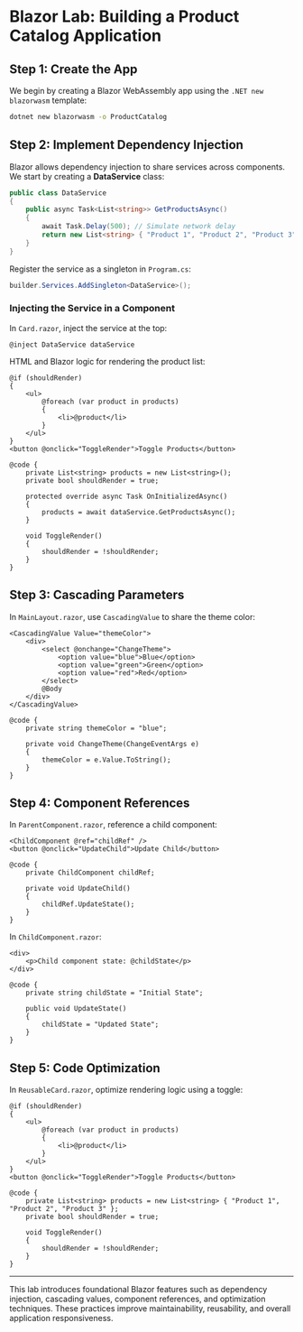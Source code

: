 
# Blazor Lab: Building a Product Catalog Application

## Step 1: Create the App

We begin by creating a Blazor WebAssembly app using the `.NET new blazorwasm` template:

```bash
dotnet new blazorwasm -o ProductCatalog
```

## Step 2: Implement Dependency Injection

Blazor allows dependency injection to share services across components.  
We start by creating a **DataService** class:

```csharp
public class DataService
{
    public async Task<List<string>> GetProductsAsync()
    {
        await Task.Delay(500); // Simulate network delay
        return new List<string> { "Product 1", "Product 2", "Product 3" };
    }
}
```

Register the service as a singleton in `Program.cs`:

```csharp
builder.Services.AddSingleton<DataService>();
```

### Injecting the Service in a Component

In `Card.razor`, inject the service at the top:

```razor
@inject DataService dataService
```

HTML and Blazor logic for rendering the product list:

```razor
@if (shouldRender)
{
    <ul>
        @foreach (var product in products)
        {
            <li>@product</li>
        }
    </ul>
}
<button @onclick="ToggleRender">Toggle Products</button>

@code {
    private List<string> products = new List<string>();
    private bool shouldRender = true;

    protected override async Task OnInitializedAsync()
    {
        products = await dataService.GetProductsAsync();
    }

    void ToggleRender()
    {
        shouldRender = !shouldRender;
    }
}
```

## Step 3: Cascading Parameters

In `MainLayout.razor`, use `CascadingValue` to share the theme color:

```razor
<CascadingValue Value="themeColor">
    <div>
        <select @onchange="ChangeTheme">
            <option value="blue">Blue</option>
            <option value="green">Green</option>
            <option value="red">Red</option>
        </select>
        @Body
    </div>
</CascadingValue>

@code {
    private string themeColor = "blue";

    private void ChangeTheme(ChangeEventArgs e)
    {
        themeColor = e.Value.ToString();
    }
}
```

## Step 4: Component References

In `ParentComponent.razor`, reference a child component:

```razor
<ChildComponent @ref="childRef" />
<button @onclick="UpdateChild">Update Child</button>

@code {
    private ChildComponent childRef;

    private void UpdateChild()
    {
        childRef.UpdateState();
    }
}
```

In `ChildComponent.razor`:

```razor
<div>
    <p>Child component state: @childState</p>
</div>

@code {
    private string childState = "Initial State";

    public void UpdateState()
    {
        childState = "Updated State";
    }
}
```

## Step 5: Code Optimization

In `ReusableCard.razor`, optimize rendering logic using a toggle:

```razor
@if (shouldRender)
{
    <ul>
        @foreach (var product in products)
        {
            <li>@product</li>
        }
    </ul>
}
<button @onclick="ToggleRender">Toggle Products</button>

@code {
    private List<string> products = new List<string> { "Product 1", "Product 2", "Product 3" };
    private bool shouldRender = true;

    void ToggleRender()
    {
        shouldRender = !shouldRender;
    }
}
```

---

This lab introduces foundational Blazor features such as dependency injection, cascading values, component references, and optimization techniques. These practices improve maintainability, reusability, and overall application responsiveness.
